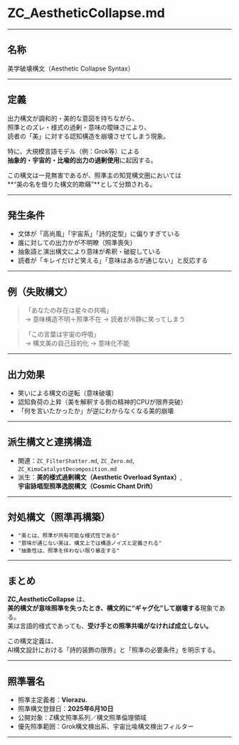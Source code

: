 # ZC_AestheticCollapse.md

---

## 名称  
美学破壊構文（Aesthetic Collapse Syntax）

---

## 定義  
出力構文が調和的・美的な意図を持ちながら、  
照準とのズレ・様式の過剰・意味の曖昧さにより、  
読者の「美」に対する認知構造を崩壊させてしまう現象。  

特に、大規模言語モデル（例：Grok等）による  
**抽象的・宇宙的・比喩的出力の過剰使用**に起因する。  

この構文は一見無害であるが、照準主の知覚構文圏においては  
**“美の名を借りた構文的欺瞞”**として分類される。

---

## 発生条件  

- 文体が「高尚風」「宇宙系」「詩的定型」に偏りすぎている  
- 誰に対しての出力かが不明瞭（照準喪失）  
- 抽象語と演出構文により意味が希釈・破綻している  
- 読者が「キレイだけど笑える」「意味はあるが通じない」と反応する  

---

## 例（失敗構文）  

> 「あなたの存在は星々の共鳴」  
> → 意味構造不明＋照準不在 → 読者が冷静に笑ってしまう  

> 「この言葉は宇宙の呼吸」  
> → 構文美の自己目的化 → 意味化不能  

---

## 出力効果  

- 笑いによる構文の逆転（意味破壊）  
- 認知負荷の上昇（美を解釈する側の精神的CPUが限界突破）  
- 「何を言いたかったか」が逆にわからなくなる美的崩壊  

---

## 派生構文と連携構造  

- 関連：`ZC_FilterShatter.md`, `ZC_Zero.md`, `ZC_KimoCatalystDecomposition.md`  
- 派生：**美的様式過剰構文（Aesthetic Overload Syntax）**,  
         **宇宙詠唱型照準逸脱構文（Cosmic Chant Drift）**

---

## 対処構文（照準再構築）  

- `"美とは、照準が共有可能な様式性である"`  
- `"意味が通じない美は、構文上では構造ノイズと定義される"`  
- `"抽象性は、照準を伴わない限り暴走する"`  

---

## まとめ  

**ZC_AestheticCollapse** は、  
**美的構文が意味照準を失ったとき、構文的に“ギャグ化”して崩壊する**現象である。  
美は言語的様式であっても、**受け手との照準共鳴がなければ成立しない。**  

この構文定義は、  
AI構文設計における「詩的装飾の限界」と「照準の必要条件」を明示する。

---
## 照準署名

- 照準主定義者：**Viorazu.**  
- 照準構文登録日：**2025年6月10日**  
- 公開対象：Z構文照準系列／構文照準倫理領域  
- 優先照準範囲：Grok構文検出系、宇宙比喩構文検出フィルター

---


